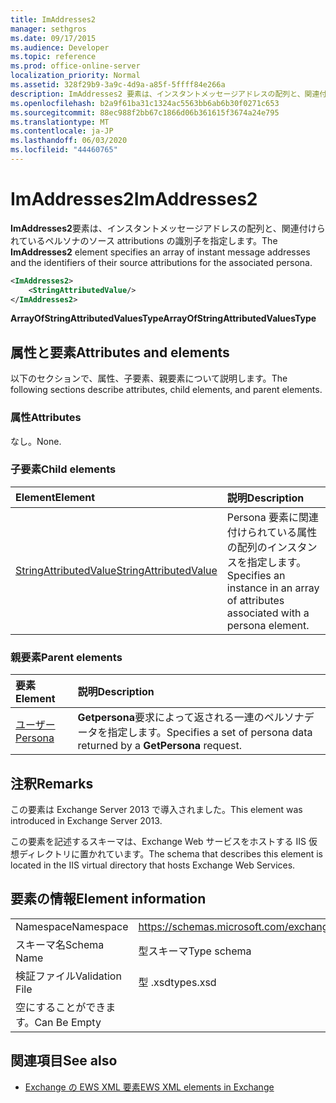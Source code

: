 ```yaml
---
title: ImAddresses2
manager: sethgros
ms.date: 09/17/2015
ms.audience: Developer
ms.topic: reference
ms.prod: office-online-server
localization_priority: Normal
ms.assetid: 328f29b9-3a9c-4d9a-a85f-5ffff84e266a
description: ImAddresses2 要素は、インスタントメッセージアドレスの配列と、関連付けられているペルソナのソース attributions の識別子を指定します。
ms.openlocfilehash: b2a9f61ba31c1324ac5563bb6ab6b30f0271c653
ms.sourcegitcommit: 88ec988f2bb67c1866d06b361615f3674a24e795
ms.translationtype: MT
ms.contentlocale: ja-JP
ms.lasthandoff: 06/03/2020
ms.locfileid: "44460765"
---
```

# <a name="imaddresses2"></a><span data-ttu-id="a5588-103">ImAddresses2</span><span class="sxs-lookup"><span data-stu-id="a5588-103">ImAddresses2</span></span>

<span data-ttu-id="a5588-104">**ImAddresses2**要素は、インスタントメッセージアドレスの配列と、関連付けられているペルソナのソース attributions の識別子を指定します。</span><span class="sxs-lookup"><span data-stu-id="a5588-104">The **ImAddresses2** element specifies an array of instant message addresses and the identifiers of their source attributions for the associated persona.</span></span> 
  
```XML
<ImAddresses2>
    <StringAttributedValue/>
</ImAddresses2>
```

 <span data-ttu-id="a5588-105">**ArrayOfStringAttributedValuesType**</span><span class="sxs-lookup"><span data-stu-id="a5588-105">**ArrayOfStringAttributedValuesType**</span></span>
## <a name="attributes-and-elements"></a><span data-ttu-id="a5588-106">属性と要素</span><span class="sxs-lookup"><span data-stu-id="a5588-106">Attributes and elements</span></span>

<span data-ttu-id="a5588-107">以下のセクションで、属性、子要素、親要素について説明します。</span><span class="sxs-lookup"><span data-stu-id="a5588-107">The following sections describe attributes, child elements, and parent elements.</span></span>
  
### <a name="attributes"></a><span data-ttu-id="a5588-108">属性</span><span class="sxs-lookup"><span data-stu-id="a5588-108">Attributes</span></span>

<span data-ttu-id="a5588-109">なし。</span><span class="sxs-lookup"><span data-stu-id="a5588-109">None.</span></span>
  
### <a name="child-elements"></a><span data-ttu-id="a5588-110">子要素</span><span class="sxs-lookup"><span data-stu-id="a5588-110">Child elements</span></span>

|<span data-ttu-id="a5588-111">**Element**</span><span class="sxs-lookup"><span data-stu-id="a5588-111">**Element**</span></span>|<span data-ttu-id="a5588-112">**説明**</span><span class="sxs-lookup"><span data-stu-id="a5588-112">**Description**</span></span>|
|:-----|:-----|
|[<span data-ttu-id="a5588-113">StringAttributedValue</span><span class="sxs-lookup"><span data-stu-id="a5588-113">StringAttributedValue</span></span>](stringattributedvalue.md) <br/> |<span data-ttu-id="a5588-114">Persona 要素に関連付けられている属性の配列のインスタンスを指定します。</span><span class="sxs-lookup"><span data-stu-id="a5588-114">Specifies an instance in an array of attributes associated with a persona element.</span></span>  <br/> |
   
### <a name="parent-elements"></a><span data-ttu-id="a5588-115">親要素</span><span class="sxs-lookup"><span data-stu-id="a5588-115">Parent elements</span></span>

|<span data-ttu-id="a5588-116">**要素**</span><span class="sxs-lookup"><span data-stu-id="a5588-116">**Element**</span></span>|<span data-ttu-id="a5588-117">**説明**</span><span class="sxs-lookup"><span data-stu-id="a5588-117">**Description**</span></span>|
|:-----|:-----|
|[<span data-ttu-id="a5588-118">ユーザー</span><span class="sxs-lookup"><span data-stu-id="a5588-118">Persona</span></span>](persona.md) <br/> |<span data-ttu-id="a5588-119">**Getpersona**要求によって返される一連のペルソナデータを指定します。</span><span class="sxs-lookup"><span data-stu-id="a5588-119">Specifies a set of persona data returned by a **GetPersona** request.</span></span>  <br/> |
   
## <a name="remarks"></a><span data-ttu-id="a5588-120">注釈</span><span class="sxs-lookup"><span data-stu-id="a5588-120">Remarks</span></span>

<span data-ttu-id="a5588-121">この要素は Exchange Server 2013 で導入されました。</span><span class="sxs-lookup"><span data-stu-id="a5588-121">This element was introduced in Exchange Server 2013.</span></span>
  
<span data-ttu-id="a5588-122">この要素を記述するスキーマは、Exchange Web サービスをホストする IIS 仮想ディレクトリに置かれています。</span><span class="sxs-lookup"><span data-stu-id="a5588-122">The schema that describes this element is located in the IIS virtual directory that hosts Exchange Web Services.</span></span>
  
## <a name="element-information"></a><span data-ttu-id="a5588-123">要素の情報</span><span class="sxs-lookup"><span data-stu-id="a5588-123">Element information</span></span>

|||
|:-----|:-----|
|<span data-ttu-id="a5588-124">Namespace</span><span class="sxs-lookup"><span data-stu-id="a5588-124">Namespace</span></span>  <br/> |https://schemas.microsoft.com/exchange/services/2006/types  <br/> |
|<span data-ttu-id="a5588-125">スキーマ名</span><span class="sxs-lookup"><span data-stu-id="a5588-125">Schema Name</span></span>  <br/> |<span data-ttu-id="a5588-126">型スキーマ</span><span class="sxs-lookup"><span data-stu-id="a5588-126">Type schema</span></span>  <br/> |
|<span data-ttu-id="a5588-127">検証ファイル</span><span class="sxs-lookup"><span data-stu-id="a5588-127">Validation File</span></span>  <br/> |<span data-ttu-id="a5588-128">型 .xsd</span><span class="sxs-lookup"><span data-stu-id="a5588-128">types.xsd</span></span>  <br/> |
|<span data-ttu-id="a5588-129">空にすることができます。</span><span class="sxs-lookup"><span data-stu-id="a5588-129">Can Be Empty</span></span>  <br/> ||
   
## <a name="see-also"></a><span data-ttu-id="a5588-130">関連項目</span><span class="sxs-lookup"><span data-stu-id="a5588-130">See also</span></span>



- [<span data-ttu-id="a5588-131">Exchange の EWS XML 要素</span><span class="sxs-lookup"><span data-stu-id="a5588-131">EWS XML elements in Exchange</span></span>](ews-xml-elements-in-exchange.md)

